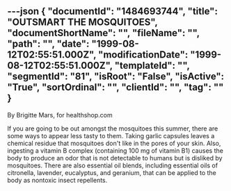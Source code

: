 ---json
{
  "documentId": "1484693744",
  "title": "OUTSMART THE MOSQUITOES",
  "documentShortName": "",
  "fileName": "",
  "path": "",
  "date": "1999-08-12T02:55:51.000Z",
  "modificationDate": "1999-08-12T02:55:51.000Z",
  "templateId": "",
  "segmentId": "81",
  "isRoot": "False",
  "isActive": "True",
  "sortOrdinal": "",
  "clientId": "",
  "tag": ""
}
---

By Brigitte Mars, for healthshop.com  

If you are going to be out amongst the mosquitoes this summer, there are some ways to appear less tasty to them. Taking garlic capsules leaves a chemical residue that mosquitoes don't like in the pores of your skin. Also, ingesting a vitamin B complex (containing 100 mg of vitamin B1) causes the body to produce an odor that is not detectable to humans but is disliked by mosquitoes. There are also essential oil blends, including essential oils of citronella, lavender, eucalyptus, and geranium, that can be applied to the body as nontoxic insect repellents.
